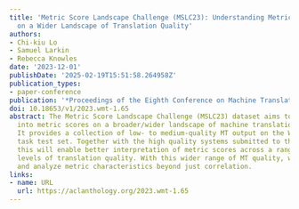 ```yaml
---
title: 'Metric Score Landscape Challenge (MSLC23): Understanding Metrics′ Performance
  on a Wider Landscape of Translation Quality'
authors:
- Chi-kiu Lo
- Samuel Larkin
- Rebecca Knowles
date: '2023-12-01'
publishDate: '2025-02-19T15:51:58.264958Z'
publication_types:
- paper-conference
publication: '*Proceedings of the Eighth Conference on Machine Translation*'
doi: 10.18653/v1/2023.wmt-1.65
abstract: The Metric Score Landscape Challenge (MSLC23) dataset aims to gain insight
  into metric scores on a broader/wider landscape of machine translation (MT) quality.
  It provides a collection of low- to medium-quality MT output on the WMT23 general
  task test set. Together with the high quality systems submitted to the general task,
  this will enable better interpretation of metric scores across a range of different
  levels of translation quality. With this wider range of MT quality, we also visualize
  and analyze metric characteristics beyond just correlation.
links:
- name: URL
  url: https://aclanthology.org/2023.wmt-1.65
---
```

